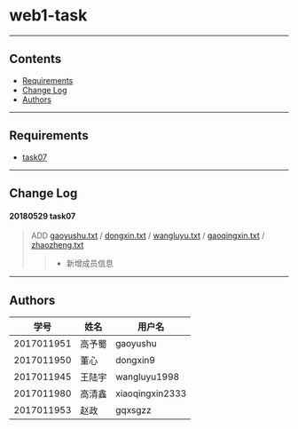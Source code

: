 # web1-task
----
## Contents
* [Requirements](#requirements)
* [Change Log](#change-Log)
* [Authors](#authors)
----
## Requirements
* [task07](www.edu2act.net/team/2017-ji-WEB-kai-fa-yi/tasks/1689/)
----
## Change Log
#### 20180529 task07
> ADD [gaoyushu.txt](gaoyushu.txt) / [dongxin.txt](dongxin.txt) / [wangluyu.txt](wangluyu.txt) / [gaoqingxin.txt](gaoqingxin.txt) / [zhaozheng.txt](zhaozheng.txt)
>> * 新增成员信息
----
## Authors
学号|姓名|用户名
----|----|----
2017011951|高予蜀|gaoyushu
2017011950|董心|dongxin9
2017011945|王陆宇|wangluyu1998
2017011980|高清鑫|xiaoqingxin2333
2017011953|赵政|gqxsgzz
